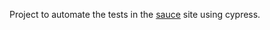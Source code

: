 Project to automate the tests in the <a href="https://www.saucedemo.com/" target="_blank"> sauce</a> site using cypress.
